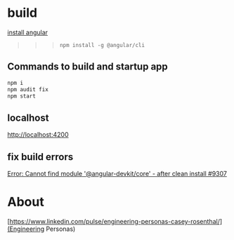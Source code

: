 # build 

[install angular](https://cli.angular.io)

>>> `npm install -g @angular/cli`

## Commands to build and startup app
```bash
npm i
npm audit fix
npm start
```

## localhost 
[http://localhost:4200](http://localhost:4200)

## fix build errors
[Error: Cannot find module '@angular-devkit/core' - after clean install #9307](https://github.com/angular/angular-cli/issues/9307#issuecomment-359264655)

# About
[https://www.linkedin.com/pulse/engineering-personas-casey-rosenthal/](Engineering Personas)
